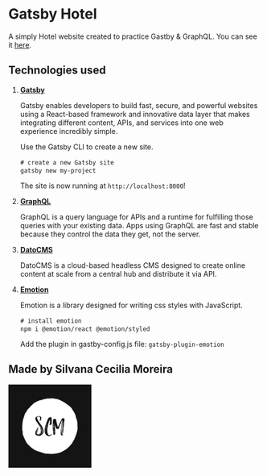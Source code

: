 # Gatsby Hotel

A simply Hotel website created to practice Gastby & GraphQL.
You can see it [here](https://gatsby-hotel-scm.netlify.app/).

## Technologies used

1.  **[Gatsby](https://www.gatsbyjs.com/)**

     Gatsby enables developers to build fast, secure, and powerful websites using a React-based framework and innovative data layer that makes integrating different content, APIs, and services into one web experience incredibly simple.

    Use the Gatsby CLI to create a new site.

    ```shell
    # create a new Gatsby site
    gatsby new my-project
    ```
    The site is now running at `http://localhost:8000`!

1.  **[GraphQL](https://graphql.org/)**
    
    GraphQL is a query language for APIs and a runtime for fulfilling those queries with your existing data.
    Apps using GraphQL are fast and stable because they control the data they get, not the server.

1.  **[DatoCMS](https://www.datocms.com/)**

    DatoCMS is a cloud-based headless CMS designed to create online content at scale from a central hub and distribute it via API. 

1.  **[Emotion](https://emotion.sh/docs/introduction)**

    Emotion is a library designed for writing css styles with JavaScript.

    ```shell
    # install emotion
    npm i @emotion/react @emotion/styled
    ```

    Add the plugin in gastby-config.js file:
    `gatsby-plugin-emotion`
    
## Made by Silvana Cecilia Moreira
<img src="./src/images/logo.jpg" />
